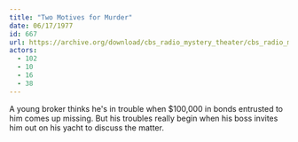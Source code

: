 ```yaml
---
title: "Two Motives for Murder"
date: 06/17/1977
id: 667
url: https://archive.org/download/cbs_radio_mystery_theater/cbs_radio_mystery_theater-0651-0700.zip/cbs_radio_mystery_theater-0651-0700%2Fcbsrmt_0667_two_motives_for_murder.mp3
actors:
  - 102
  - 10
  - 16
  - 38
---
```

A young broker thinks he's in trouble when $100,000 in bonds entrusted to him comes up missing. But his troubles really begin when his boss invites him out on his yacht to discuss the matter.